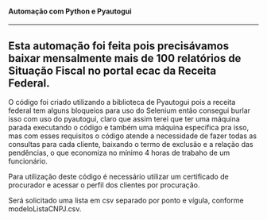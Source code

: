 #### Automação com Python e Pyautogui

---
 Esta automação foi feita pois precisávamos baixar mensalmente mais de 100 relatórios de Situação Fiscal no portal **ecac da Receita Federal**.
---

O código foi criado utilizando a biblioteca de Pyautogui pois a receita federal tem alguns bloqueios para uso do Selenium então consegui burlar isso com uso do pyautogui, claro que assim terei que ter uma máquina parada executando o código e também uma máquina específica pra isso, mas com esses requisitos o código atende a necessidade de fazer todas as consultas para cada cliente, baixando o termo de exclusão e a relação das pendências, o que economiza no mínimo 4 horas de trabaho de um funcionário.

Para utilização deste código é necessário utilizar um certificado de procurador e acessar o perfil dos clientes por procuração.

Será solicitado uma lista em csv separado por ponto e vígula, conforme modeloListaCNPJ.csv.